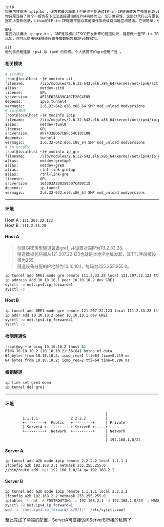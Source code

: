 ```txt
ipip 
需要内核模块 ipip.ko ，该方式最为简单！但是你不能通过IP-in-IP隧道转发广播或者IPv6数据包。
你只是连接了两个一般情况下无法直接通讯的IPv4网络而已。至于兼容性，这部分代码已有很长一段历史，其兼容性可上溯到1.3版的内核。
据网上查到信息，Linux的IP-in-IP隧道不能与其他操作系统或路由器互相通讯。它很简单，也很有效。

GRE
需要内核模块 ip_gre.ko ，GRE是最初由CISCO开发出来的隧道协议，能够做一些IP-in-IP隧道做不到的事情。
比如，你可以使用GRE隧道传输多播数据包和IPv6数据包。

sit
他的作用是连接 ipv4 与 ipv6 的网络。个人感觉不如gre使用广泛 。
```
#### 相关模块
```bash
# sit模块
[root@localhost ~]# modinfo sit
filename:       /lib/modules/2.6.32-642.el6.x86_64/kernel/net/ipv6/sit.ko
alias:          netdev-sit0
license:        GPL
srcversion:     AF73F62BA39C407E20C4F05
depends:        ipv6,tunnel4
vermagic:       2.6.32-642.el6.x86_64 SMP mod_unload modversions
# ipip模块
[root@localhost ~]# modinfo ipip
filename:       /lib/modules/2.6.32-642.el6.x86_64/kernel/net/ipv4/ipip.ko
alias:          netdev-tunl0
license:        GPL
srcversion:     AF7433BD67CBFC54C10C108
depends:        tunnel4
vermagic:       2.6.32-642.el6.x86_64 SMP mod_unload modversions
# ip_gre模块
[root@localhost ~]# modinfo ip_gre
filename:       /lib/modules/2.6.32-642.el6.x86_64/kernel/net/ipv4/ip_gre.ko
alias:          netdev-gretap0
alias:          netdev-gre0
alias:          rtnl-link-gretap
alias:          rtnl-link-gre
license:        GPL
srcversion:     163303A830259507CA00C15
depends:        ip_tunnel
vermagic:       2.6.32-642.el6.x86_64 SMP mod_unload modversions 
```
---
#### 环境
Host A : `121.207.22.123`  
Host B : `111.2.33.28`

#### Host A
> 创建GRE类型隧道设备gre1, 并设置对端IP为111.2.33.28。  
> 隧道数据包将被从121.207.22.123也就是本地IP地址发起，其TTL字段被设置为255。  
> 隧道设备分配的IP地址为10.10.10.1，掩码为255.255.255.0。  
```Bash
ip tunnel add GRE1 mode gre remote 111.2.33.28 local 121.207.22.123 ttl 255 && ip link set GRE1 up
ip address add 10.10.10.1 peer 10.10.10.2 dev GRE1
sysctl -w net.ipv4.ip_forward=1
sysctl -p
```

#### Host B
```Bash
ip tunnel add GRE1 mode gre remote 121.207.22.123 local 111.2.33.28 ttl 255 && ip link set GRE1 up
ip addr add 10.10.10.2 peer 10.10.10.1 dev GRE1
sysctl -w net.ipv4.ip_forward=1
sysctl -p
```

#### 检测连通性
```Bash
[root@wy ~]# ping 10.10.10.2 (host A)
PING 10.10.10.2 (10.10.10.2) 56(84) bytes of data.
64 bytes from 10.10.10.2: icmp_req=1 ttl=64 time=0.319 ms
64 bytes from 10.10.10.2: icmp_req=2 ttl=64 time=0.296 ms
```

#### 撤销隧道
```Bash
ip link set gre1 down
ip tunnel del gre1
```
---
#### 环境
                                                  |
            1.1.1.1               2.2.2.2         |
            +---------+  Public   +---------+     | Private
            | ServerA +-----------+ ServerB +-----+
            +---------+  Network  +---------+     | Network
                                                  |
                                                  | 192.168.1.0/24 


#### Server A
```Bash
ip tunnel add a2b mode ipip remote 2.2.2.2 local 1.1.1.1
ifconfig a2b 192.168.2.1 netmask 255.255.255.0
/sbin/route add -net 192.168.1.0/24 gw 192.168.2.2
```
#### Server B
```Bash
ip tunnel add a2b mode ipip remote 1.1.1.1 local 2.2.2.2
ifconfig a2b 192.168.2.2 netmask 255.255.255.0
iptables -t nat -A POSTROUTING -s 192.168.2.1 -d 192.168.1.0/24 -j MASQUERADE
sysctl -w net.ipv4.ip_forward=1
sed -i '/net.ipv4.ip_forward/ s/0/1/'  /etc/sysctl.conf
```
至此完成了两端的配置，ServerA可直接访问ServerB所接的私网了
